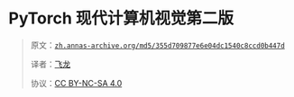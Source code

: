 # PyTorch 现代计算机视觉第二版

> 原文：[`zh.annas-archive.org/md5/355d709877e6e04dc1540c8ccd0b447d`](https://zh.annas-archive.org/md5/355d709877e6e04dc1540c8ccd0b447d)
> 
> 译者：[飞龙](https://github.com/wizardforcel)
> 
> 协议：[CC BY-NC-SA 4.0](http://creativecommons.org/licenses/by-nc-sa/4.0/)